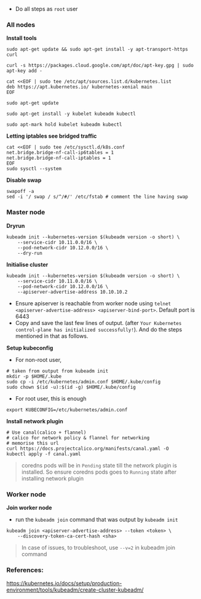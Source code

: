 - Do all steps as `root` user

### All nodes

**Install tools**
```shell
sudo apt-get update && sudo apt-get install -y apt-transport-https curl

curl -s https://packages.cloud.google.com/apt/doc/apt-key.gpg | sudo apt-key add -

cat <<EOF | sudo tee /etc/apt/sources.list.d/kubernetes.list
deb https://apt.kubernetes.io/ kubernetes-xenial main
EOF

sudo apt-get update

sudo apt-get install -y kubelet kubeadm kubectl

sudo apt-mark hold kubelet kubeadm kubectl
```

**Letting iptables see bridged traffic**
```shell
cat <<EOF | sudo tee /etc/sysctl.d/k8s.conf
net.bridge.bridge-nf-call-ip6tables = 1
net.bridge.bridge-nf-call-iptables = 1
EOF
sudo sysctl --system
```

**Disable swap**
```shell
swapoff -a
sed -i '/ swap / s/^/#/' /etc/fstab # comment the line having swap
```

### Master node

**Dryrun**
```shell
kubeadm init --kubernetes-version $(kubeadm version -o short) \
    --service-cidr 10.11.0.0/16 \
    --pod-network-cidr 10.12.0.0/16 \
    --dry-run
```

**Initialise cluster**
```shell
kubeadm init --kubernetes-version $(kubeadm version -o short) \
    --service-cidr 10.11.0.0/16 \
    --pod-network-cidr 10.12.0.0/16 \
    --apiserver-advertise-address 10.10.10.2
```
- Ensure apiserver is reachable from worker node using `telnet <apiserver-advertise-address> <apiserver-bind-port>`. Default port is 6443
- Copy and save the last few lines of output. (after `Your Kubernetes control-plane has initialized successfully!`). 
And do the steps mentioned in that as follows.

**Setup kubeconfig**
- For non-root user,
```shell
# taken from output from kubeadm init
mkdir -p $HOME/.kube
sudo cp -i /etc/kubernetes/admin.conf $HOME/.kube/config
sudo chown $(id -u):$(id -g) $HOME/.kube/config
```
- For root user, this is enough
```shell
export KUBECONFIG=/etc/kubernetes/admin.conf
```

**Install network plugin**
```shell
# Use canal(calico + flannel)
# calico for network policy & flannel for networking
# memorise this url
curl https://docs.projectcalico.org/manifests/canal.yaml -O
kubectl apply -f canal.yaml
```

> coredns pods will be in `Pending` state till the network plugin is installed. So ensure coredns pods goes to `Running` state after installing network plugin

### Worker node

**Join worker node**
- run the `kubeadm join` command that was output by `kubeadm init`
```shell
kubeadm join <apiserver-advertise-address> --token <token> \
    --discovery-token-ca-cert-hash <sha>
```

> In case of issues, to troubleshoot, use `--v=2` in kubeadm join command

### References:
https://kubernetes.io/docs/setup/production-environment/tools/kubeadm/create-cluster-kubeadm/